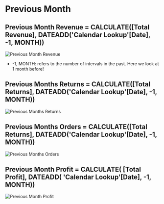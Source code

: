 # Previous Month 

## Previous Month Revenue = CALCULATE([Total Revenue], DATEADD('Calendar Lookup'[Date], -1, MONTH))

![Previous Month Revenue](https://github.com/marialyk77/PowerBI_Code_Diary/assets/139682076/621fcc18-d54d-4bad-b9a0-b80e206b9418)

+ -1, MONTH: refers to the number of intervals in the past. Here we look at 1 month before! 

## Previous Months Returns = CALCULATE([Total Returns], DATEADD('Calendar Lookup'[Date], -1, MONTH))

![Previous Months Returns](https://github.com/marialyk77/PowerBI_Code_Diary/assets/139682076/dc792853-5ea3-4da1-9589-d8701eda8d2b)

## Previous Months Orders = CALCULATE([Total Returns], DATEADD('Calendar Lookup'[Date], -1, MONTH))

![Previous Months Orders](https://github.com/marialyk77/PowerBI_Code_Diary/assets/139682076/fab3587a-0a74-4d6f-944f-d75fcfb32591)

## Previous Month Profit = CALCULATE( [Total Profit], DATEADD( 'Calendar Lookup'[Date], -1, MONTH))

![Previous Month Profit](https://github.com/marialyk77/PowerBI_Code_Diary/assets/139682076/fcebf924-d3a7-459d-b99e-c439c42a6505)

